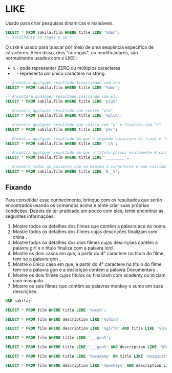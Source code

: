 # LIKE
Usado para criar pesquisas dinamicas e maleáveis.
```sql
SELECT * FROM sakila.film WHERE title LIKE '%don';
-- selelhante ao regex e ao *
```

O `LIKE` é usado para buscar por meio de uma sequência específica de caracteres. Além disso, dois "curingas", ou modificadores, são normalmente usados com o LIKE :
- `%` - pode representar ZERO ou múltiplos caracteres
- `_` - representa um único caractere na string.
```sql
-- encontra qualquer resultado finalizando com don
SELECT * FROM sakila.film WHERE title LIKE '%don';

-- encontara qualquer resultado iniciando com plu
SELECT * FROM sakila.film WHERE title LIKE 'plu%'

-- Encontra qualquer resultado que contém "plu"
SELECT * FROM sakila.film WHERE title LIKE '%plu%';

-- Encontra qualquer resultado que inicia com "p" e finaliza com "r"
SELECT * FROM sakila.film WHERE title LIKE 'p%r';

-- Encontra qualquer resultado em que o segundo caractere da frase é "C"
SELECT * FROM sakila.film WHERE title LIKE '_C%';

-- Encontra qualquer resultado em que o título possui exatamente 8 caracteres
SELECT * FROM sakila.film WHERE title LIKE '________';

-- Encontra todas as palavras com no mínimo 3 caracteres e que iniciam com E
SELECT * FROM sakila.film WHERE title LIKE 'E__%';
```


## Fixando
Para consolidar esse conhecimento, brinque com os resultados que serão encontrados usando os comandos acima e tente criar suas próprias condições. Depois de ter praticado um pouco com eles, tente encontrar as seguintes informações:
1. Mostre todos os detalhes dos filmes que contêm a palavra ace no nome.
2. Mostre todos os detalhes dos filmes cujas descrições finalizam com china .
3. Mostre todos os detalhes dos dois filmes cujas descrições contêm a palavra girl e o título finaliza com a palavra lord .
4. Mostre os dois casos em que, a partir do 4° caractere no título do filme, tem-se a palavra gon .
5. Mostre o único caso em que, a partir do 4° caractere no título do filme, tem-se a palavra gon e a descrição contém a palavra Documentary .
6. Mostre os dois filmes cujos títulos ou finalizam com academy ou iniciam com mosquito .
7. Mostre os seis filmes que contêm as palavras monkey e sumo em suas descrições.

```sql
USE sakila;

SELECT * FROM film WHERE title LIKE '%ace%';

SELECT * FROM film WHERE description LIKE '%china';

SELECT * FROM film WHERE description LIKE '%girl%' AND title LIKE '%lord';

SELECT * FROM film WHERE title LIKE '___gon%';

SELECT * FROM film WHERE title LIKE '___gon%' AND description LIKE '%Documentary%';

SELECT * FROM film WHERE title LIKE '%academy' OR title LIKE 'mosquito%';

SELECT * FROM film WHERE description LIKE '%monkey%' AND description LIKE '%sumo%';
```
